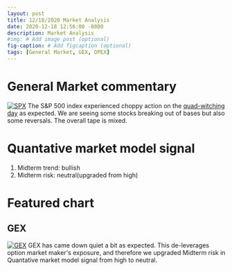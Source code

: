 ```yaml
---
layout: post
title: 12/18/2020 Market Analysis
date: 2020-12-18 12:56:00 -0800
description: Market Analysis
#img: # Add image post (optional)
fig-caption: # Add figcaption (optional)
tags: [General Market, GEX, OPEX]
---
```

# General Market commentary
[![SPX]({{site.baseurl}}/assets/img/2020-12-18/SPX-d.jpg)]({{site.baseurl}}/assets/img/2020-12-18/SPX-d.jpg)
The S&P 500 index experienced choppy action on the [quad-witching day](https://www.marketwatch.com/story/what-will-quad-witching-mean-for-the-stock-market-trade-on-friday-11600371672) as expected. 
We are seeing some stocks breaking out of bases but also some reversals. The overall tape is mixed.

# Quantative market model signal
1. Midterm trend: bullish
2. Midterm risk: neutral(upgraded from high)

# Featured chart
## GEX
[![GEX]({{site.baseurl}}/assets/img/2020-12-18/GEX-d.jpg)]({{site.baseurl}}/assets/img/2020-12-18/GEX-d.jpg)
GEX has came down quiet a bit as expected. This de-leverages option market maker's exposure, and therefore we upgraded Midterm risk in Quantative market model signal from high to neutral.
